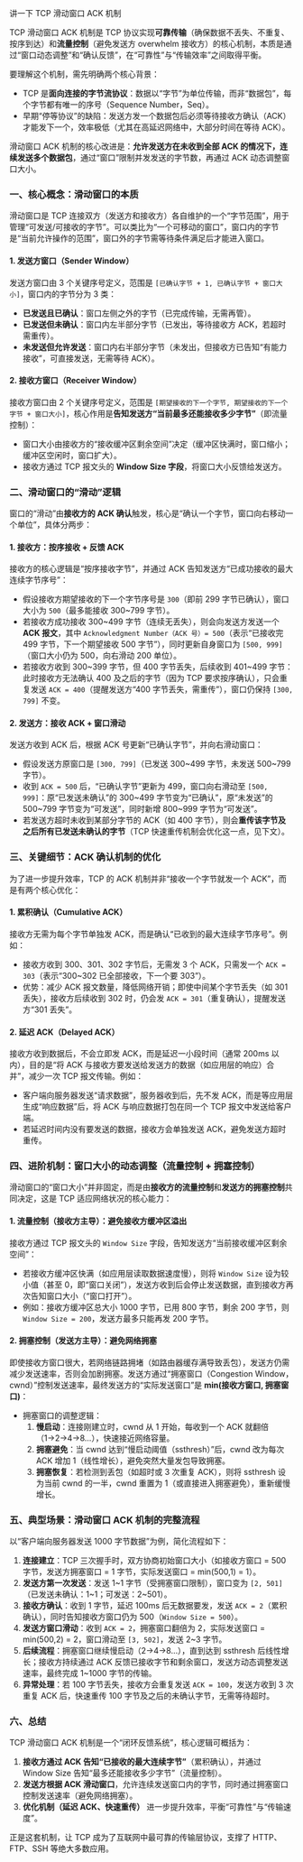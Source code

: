 讲一下 TCP 滑动窗口 ACK 机制

TCP 滑动窗口 ACK 机制是 TCP 协议实现**可靠传输**（确保数据不丢失、不重复、按序到达）和**流量控制**（避免发送方 overwhelm 接收方）的核心机制，本质是通过“窗口动态调整”和“确认反馈”，在“可靠性”与“传输效率”之间取得平衡。


要理解这个机制，需先明确两个核心背景：  
- TCP 是**面向连接的字节流协议**：数据以“字节”为单位传输，而非“数据包”，每个字节都有唯一的序号（Sequence Number，Seq）。  
- 早期“停等协议”的缺陷：发送方发一个数据包后必须等待接收方确认（ACK）才能发下一个，效率极低（尤其在高延迟网络中，大部分时间在等待 ACK）。  

滑动窗口 ACK 机制的核心改进是：**允许发送方在未收到全部 ACK 的情况下，连续发送多个数据包**，通过“窗口”限制并发发送的字节数，再通过 ACK 动态调整窗口大小。


### 一、核心概念：滑动窗口的本质
滑动窗口是 TCP 连接双方（发送方和接收方）各自维护的一个“字节范围”，用于管理“可发送/可接收的字节”。可以类比为“一个可移动的窗口”，窗口内的字节是“当前允许操作的范围”，窗口外的字节需等待条件满足后才能进入窗口。

#### 1. 发送方窗口（Sender Window）
发送方窗口由 3 个关键序号定义，范围是 `[已确认字节 + 1, 已确认字节 + 窗口大小]`，窗口内的字节分为 3 类：
- **已发送且已确认**：窗口左侧之外的字节（已完成传输，无需再管）。  
- **已发送但未确认**：窗口内左半部分字节（已发出，等待接收方 ACK，若超时需重传）。  
- **未发送但允许发送**：窗口内右半部分字节（未发出，但接收方已告知“有能力接收”，可直接发送，无需等待 ACK）。  

#### 2. 接收方窗口（Receiver Window）
接收方窗口由 2 个关键序号定义，范围是 `[期望接收的下一个字节, 期望接收的下一个字节 + 窗口大小]`，核心作用是**告知发送方“当前最多还能接收多少字节”**（即流量控制）：
- 窗口大小由接收方的“接收缓冲区剩余空间”决定（缓冲区快满时，窗口缩小；缓冲区空闲时，窗口扩大）。  
- 接收方通过 TCP 报文头的 **Window Size 字段**，将窗口大小反馈给发送方。


### 二、滑动窗口的“滑动”逻辑
窗口的“滑动”由**接收方的 ACK 确认**触发，核心是“确认一个字节，窗口向右移动一个单位”，具体分两步：

#### 1. 接收方：按序接收 + 反馈 ACK
接收方的核心逻辑是“按序接收字节”，并通过 ACK 告知发送方“已成功接收的最大连续字节序号”：
- 假设接收方期望接收的下一个字节序号是 `300`（即前 299 字节已确认），窗口大小为 `500`（最多能接收 300~799 字节）。  
- 若接收方成功接收 300~499 字节（连续无丢失），则会向发送方发送一个 **ACK 报文**，其中 `Acknowledgment Number（ACK 号）= 500`（表示“已接收完 499 字节，下一个期望接收 500 字节”），同时更新自身窗口为 `[500, 999]`（窗口大小仍为 500，向右滑动 200 单位）。  
- 若接收方收到 300~399 字节，但 400 字节丢失，后续收到 401~499 字节：此时接收方无法确认 400 及之后的字节（因为 TCP 要求按序确认），只会重复发送 `ACK = 400`（提醒发送方“400 字节丢失，需重传”），窗口仍保持 `[300, 799]` 不变。

#### 2. 发送方：接收 ACK + 窗口滑动
发送方收到 ACK 后，根据 ACK 号更新“已确认字节”，并向右滑动窗口：
- 假设发送方原窗口是 `[300, 799]`（已发送 300~499 字节，未发送 500~799 字节）。  
- 收到 `ACK = 500` 后，“已确认字节”更新为 499，窗口向右滑动至 `[500, 999]`：原“已发送未确认”的 300~499 字节变为“已确认”，原“未发送”的 500~799 字节变为“可发送”，同时新增 800~999 字节为“可发送”。  
- 若发送方超时未收到某部分字节的 ACK（如 400 字节），则会**重传该字节及之后所有已发送未确认的字节**（TCP 快速重传机制会优化这一点，见下文）。


### 三、关键细节：ACK 确认机制的优化
为了进一步提升效率，TCP 的 ACK 机制并非“接收一个字节就发一个 ACK”，而是有两个核心优化：

#### 1. 累积确认（Cumulative ACK）
接收方无需为每个字节单独发 ACK，而是确认“已收到的最大连续字节序号”。例如：
- 接收方收到 300、301、302 字节后，无需发 3 个 ACK，只需发一个 `ACK = 303`（表示“300~302 已全部接收，下一个要 303”）。  
- 优势：减少 ACK 报文数量，降低网络开销；即使中间某个字节丢失（如 301 丢失），接收方后续收到 302 时，仍会发 `ACK = 301`（重复确认），提醒发送方“301 丢失”。

#### 2. 延迟 ACK（Delayed ACK）
接收方收到数据后，不会立即发 ACK，而是延迟一小段时间（通常 200ms 以内），目的是“将 ACK 与接收方要发送给发送方的数据（如应用层的响应）合并”，减少一次 TCP 报文传输。例如：
- 客户端向服务器发送“请求数据”，服务器收到后，先不发 ACK，而是等应用层生成“响应数据”后，将 ACK 与响应数据打包在同一个 TCP 报文中发送给客户端。  
- 若延迟时间内没有要发送的数据，接收方会单独发送 ACK，避免发送方超时重传。


### 四、进阶机制：窗口大小的动态调整（流量控制 + 拥塞控制）
滑动窗口的“窗口大小”并非固定，而是由**接收方的流量控制**和**发送方的拥塞控制**共同决定，这是 TCP 适应网络状况的核心能力：

#### 1. 流量控制（接收方主导）：避免接收方缓冲区溢出
接收方通过 TCP 报文头的 `Window Size` 字段，告知发送方“当前接收缓冲区剩余空间”：
- 若接收方缓冲区快满（如应用层读取数据速度慢），则将 `Window Size` 设为较小值（甚至 0，即“窗口关闭”），发送方收到后会停止发送数据，直到接收方再次告知窗口大小（“窗口打开”）。  
- 例如：接收方缓冲区总大小 1000 字节，已用 800 字节，剩余 200 字节，则 `Window Size = 200`，发送方最多只能再发 200 字节。

#### 2. 拥塞控制（发送方主导）：避免网络拥塞
即使接收方窗口很大，若网络链路拥堵（如路由器缓存满导致丢包），发送方仍需减少发送速率，否则会加剧拥塞。发送方通过“拥塞窗口（Congestion Window，cwnd）”控制发送速率，最终发送方的“实际发送窗口”是 **min(接收方窗口, 拥塞窗口)**：
- 拥塞窗口的调整逻辑：  
  1. **慢启动**：连接刚建立时，cwnd 从 1 开始，每收到一个 ACK 就翻倍（1→2→4→8...），快速接近网络容量。  
  2. **拥塞避免**：当 cwnd 达到“慢启动阈值（ssthresh）”后，cwnd 改为每次 ACK 增加 1（线性增长），避免突然大量发包导致拥塞。  
  3. **拥塞恢复**：若检测到丢包（如超时或 3 次重复 ACK），则将 ssthresh 设为当前 cwnd 的一半，cwnd 重置为 1（或直接进入拥塞避免），重新缓慢增长。


### 五、典型场景：滑动窗口 ACK 机制的完整流程
以“客户端向服务器发送 1000 字节数据”为例，简化流程如下：
1. **连接建立**：TCP 三次握手时，双方协商初始窗口大小（如接收方窗口 = 500 字节，发送方拥塞窗口 = 1 字节，实际发送窗口 = min(500,1) = 1）。  
2. **发送方第一次发送**：发送 1~1 字节（受拥塞窗口限制），窗口变为 `[2, 501]`（已发送未确认：1~1；可发送：2~501）。  
3. **接收方确认**：收到 1 字节，延迟 100ms 后无数据要发，发送 `ACK = 2`（累积确认），同时告知接收方窗口仍为 500（`Window Size = 500`）。  
4. **发送方窗口滑动**：收到 `ACK = 2`，拥塞窗口翻倍为 2，实际发送窗口 = min(500,2) = 2，窗口滑动至 `[3, 502]`，发送 2~3 字节。  
5. **后续流程**：拥塞窗口继续慢启动（2→4→8...），直到达到 ssthresh 后线性增长；接收方持续通过 ACK 反馈已接收字节和剩余窗口，发送方动态调整发送速率，最终完成 1~1000 字节的传输。  
6. **异常处理**：若 100 字节丢失，接收方会重复发送 `ACK = 100`，发送方收到 3 次重复 ACK 后，快速重传 100 字节及之后的未确认字节，无需等待超时。


### 六、总结
TCP 滑动窗口 ACK 机制是一个“闭环反馈系统”，核心逻辑可概括为：
1. **接收方通过 ACK 告知“已接收的最大连续字节”**（累积确认），并通过 Window Size 告知“最多还能接收多少字节”（流量控制）。  
2. **发送方根据 ACK 滑动窗口**，允许连续发送窗口内的字节，同时通过拥塞窗口控制发送速率（避免网络拥塞）。  
3. **优化机制（延迟 ACK、快速重传）** 进一步提升效率，平衡“可靠性”与“传输速度”。

正是这套机制，让 TCP 成为了互联网中最可靠的传输层协议，支撑了 HTTP、FTP、SSH 等绝大多数应用。